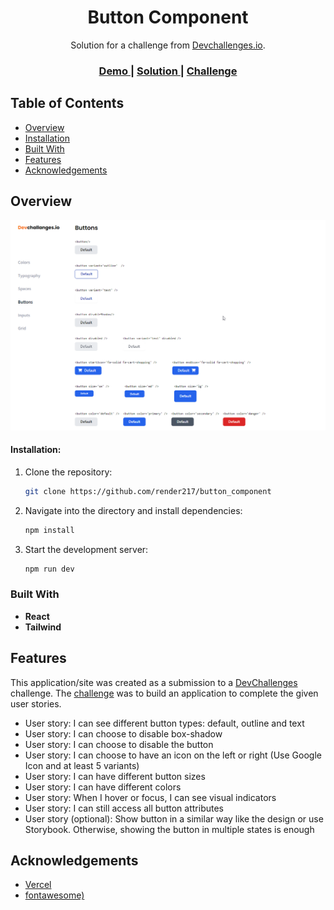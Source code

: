 <!-- Please update value in the {}  -->

<h1 align="center">Button Component</h1>

<div align="center">
   Solution for a challenge from  <a href="http://devchallenges.io" target="_blank">Devchallenges.io</a>.
</div>

<div align="center">
  <h3>
    <a href="" target="_blank">
      Demo
    </a>
    <span> | </span>
    <a href="https://devchallenges.io/solutions/xbmtttzMTeyGqmvxIoDB" target="_blank">
      Solution
    </a>
    <span> | </span>
    <a href="https://devchallenges.io/challenges/ohgVTyJCbm5OZyTB2gNY" target="_blank">
      Challenge
    </a>
  </h3>
</div>

<!-- TABLE OF CONTENTS -->

## Table of Contents

- [Overview](#overview)
- [Installation](#installation)
- [Built With](#built-with)
- [Features](#features)
- [Acknowledgements](#acknowledgements)



<!-- OVERVIEW -->

## Overview

![screenshot](./public/button_component.png)

#### Installation:

1. Clone the repository:

   ```bash
   git clone https://github.com/render217/button_component
   ```

2. Navigate into the directory and install dependencies:

   ```bash
   npm install
   ```

3. Start the development server:
   ```bash
   npm run dev
   ```

### Built With

<!-- This section should list any major frameworks that you built your project using. Here are a few examples.-->

- **React** 
- **Tailwind**


## Features

<!-- List the features of your application or follow the template. Don't share the figma file here :) -->

This application/site was created as a submission to a [DevChallenges](https://devchallenges.io/challenges) challenge. The [challenge](https://devchallenges.io/challenges/wBunSb7FPrIepJZAg0sY) was to build an application to complete the given user stories.


- User story: I can see different button types: default, outline and text
- User story: I can choose to disable box-shadow
- User story: I can choose to disable the button
- User story: I can choose to have an icon on the left or right (Use Google Icon and at least 5 variants)
- User story: I can have different button sizes
- User story: I can have different colors
- User story: When I hover or focus, I can see visual indicators
- User story: I can still access all button attributes
- User story (optional): Show button in a similar way like the design or use Storybook. Otherwise, showing the button in multiple states is enough

## Acknowledgements
- [Vercel](https://vercel.com/)
- [fontawesome)](https://fontawesome.com/)

